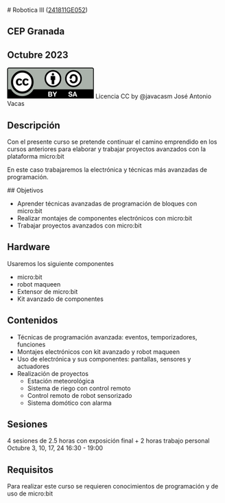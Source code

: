 # Robotica III ([241811GE052](https://www.juntadeandalucia.es/educacion/secretariavirtual/consultaCEP/actividad/241811GE052/))

## CEP Granada

## Octubre 2023

![](./images/Licencia_CC_peque.png) Licencia CC by @javacasm José Antonio Vacas

## Descripción

Con el presente curso se pretende continuar el camino emprendido en los cursos anteriores para elaborar y trabajar proyectos avanzados con la plataforma micro:bit

En este caso trabajaremos la electrónica y técnicas más avanzadas de programación.

## Objetivos

* Aprender técnicas avanzadas de programación de bloques con micro:bit
* Realizar montajes de componentes electrónicos con micro:bit
* Trabajar proyectos avanzados con micro:bit


## Hardware

Usaremos los siguiente componentes

* micro:bit
* robot maqueen
* Extensor de micro:bit
* Kit avanzado de componentes

## Contenidos 

* Técnicas de programación avanzada: eventos, temporizadores, funciones
* Montajes electrónicos con kit avanzado y robot maqueen
* Uso de electrónica y sus componentes: pantallas, sensores y actuadores
* Realización de proyectos
    * Estación meteorológica
    * Sistema de riego con control remoto
    * Control remoto de robot sensorizado
    * Sistema domótico con alarma

## Sesiones

4 sesiones de 2.5 horas con exposición final + 2 horas trabajo personal
Octubre 3, 10, 17, 24 16:30 - 19:00


## Requisitos

Para realizar este curso se requieren conocimientos de programación y de uso de micro:bit
